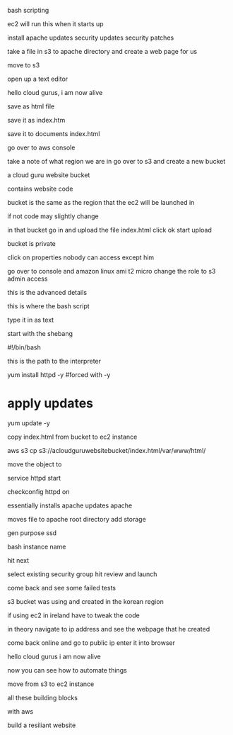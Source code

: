 bash scripting

ec2 will run this
when it starts up

install apache
updates
security updates
security patches

take a file in s3 to apache directory and create a web page for us

move to s3 

open up a text editor

hello cloud gurus, i am now alive

save as html file

save it as index.htm

save it to documents
index.html

go over to aws console

take a note of what region we are in go over to s3 and create a new bucket

a cloud guru website bucket

contains website code

bucket is the same as the region that the ec2 will be launched in

if not code may slightly change

in that bucket go in and upload the file
index.html
click ok start upload

bucket is private

click on properties
nobody can access except him

go over to console and amazon linux ami 
t2 micro change the role to s3 admin access

this is the advanced details

this is where the bash script

type it in as text

start with the shebang

#!/bin/bash

this is the path to the interpreter

yum install httpd -y #forced with -y

# apply updates
yum update -y

copy index.html from bucket to ec2 instance

aws s3 cp s3://acloudguruwebsitebucket/index.html/var/www/html/

move the object to 

service httpd start


checkconfig httpd on

essentially installs apache updates apache

moves file to apache root directory add storage

gen purpose ssd

bash instance
name

hit next

select existing security group hit review and launch


come back and see some failed tests

s3 bucket was using and created in the korean region

if using ec2 in ireland have to tweak the code

in theory navigate to ip address and see the webpage that he created

come back online and go to public ip enter it into browser

hello cloud gurus i am now alive

now you can see how to automate things

move from s3 to ec2 instance

all these building blocks

with aws

build a resiliant website


